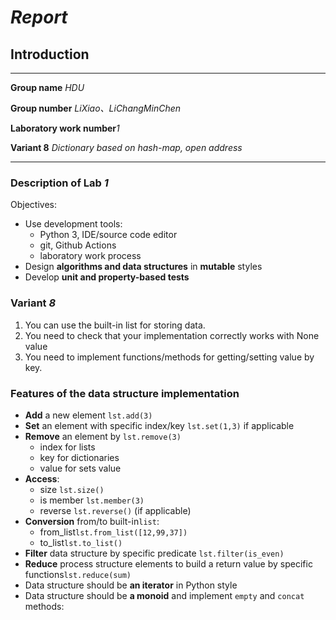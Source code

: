 
# _Report_

## Introduction

---

**Group name** _HDU_

**Group number** _LiXiao、LiChangMinChen_

**Laboratory work number**_1_

**Variant 8** _Dictionary based on hash-map, open address_

---

### Description of Lab *1*

Objectives:

- Use development tools:
  - Python 3, IDE/source code editor
  - git, Github Actions
  - laboratory work process
- Design **algorithms and data structures** in **mutable** styles
- Develop **unit and property-based tests**

### Variant *8*

1. You can use the built-in list for storing data.
2. You need to check that your implementation correctly works with None value
3. You need to implement functions/methods for getting/setting value by key.

### Features of the data structure implementation

- **Add** a new element `lst.add(3)`
- **Set** an element with specific index/key `lst.set(1,3)` if applicable
- **Remove** an element by `lst.remove(3)`
  - index for lists
  - key for dictionaries
  - value for sets value
- **Access**:
  - size `lst.size()`
  - is member `lst.member(3)`
  - reverse `lst.reverse()` (if applicable)
- **Conversion** from/to built-in`list`:
  - from_list`lst.from_list([12,99,37])`
  - to_list`lst.to_list()`
- **Filter** data structure by specific predicate `lst.filter(is_even)`
- **Reduce** process structure elements to build a return value by specific functions`lst.reduce(sum)`
- Data structure should be **an iterator** in Python style
- Data structure should be **a monoid** and implement `empty` and `concat` methods:
<!--
Suppose that `S` is a `set`, and • is some binary operation `S×S→S`
then`S` with • `(concat)` is a monoid if it satisfies the following two axioms:
- Associativity:
  For all `a,b` and `c` in `S`, the equation `(a•b)•c=a•(b•c)`holds.
- Identity element:
  There exists an element `e(empty)` in `S` such that,
  for every element `a` in `S`the equations`e•a=a•e=a` hold.
-->

<!--
__Pay extra attention to return values and corner cases like:__
1. What should happen, if a user puts **None** value to the data structure?
2. What should happen, if a user puts elements with **different types**
(e.g., *strings* and *numbers*)?
-->
